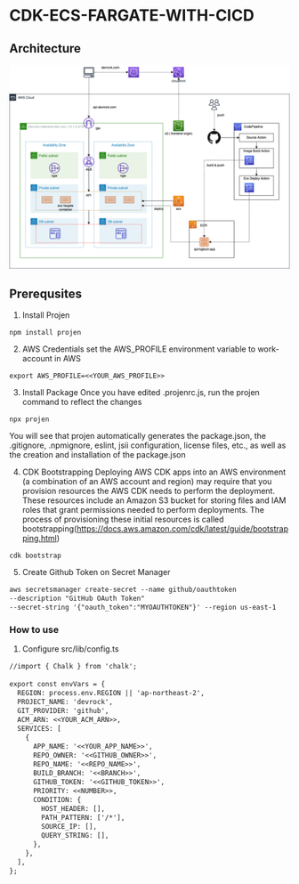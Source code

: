 # CDK-ECS-FARGATE-WITH-CICD

## Architecture
![architecture](./images/devrock-videoend-architecture-ECS_CICD_Infrastructure.png)

## Prerequsites
1. Install Projen
```
npm install projen
```
2. AWS Credentials
 set the AWS_PROFILE environment variable to work-account in AWS
```
export AWS_PROFILE=<<YOUR_AWS_PROFILE>>
```
3. Install Package
Once you have edited .projenrc.js, run the projen command to reflect the changes
```
npx projen
```
You will see that projen automatically generates the package.json, the .gitignore, .npmignore, eslint, jsii configuration, license files, etc., as well as the creation and installation of the package.json

4. CDK Bootstrapping
Deploying AWS CDK apps into an AWS environment (a combination of an AWS account and region) may require that you provision resources the AWS CDK needs to perform the deployment. These resources include an Amazon S3 bucket for storing files and IAM roles that grant permissions needed to perform deployments. The process of provisioning these initial resources is called bootstrapping(https://docs.aws.amazon.com/cdk/latest/guide/bootstrapping.html)
```
cdk bootstrap
```
5. Create Github Token on Secret Manager
```
aws secretsmanager create-secret --name github/oauthtoken
--description "GitHub OAuth Token"
--secret-string '{"oauth_token":"MYOAUTHTOKEN"}' --region us-east-1
```

### How to use
1. Configure src/lib/config.ts
```
//import { Chalk } from 'chalk';

export const envVars = {
  REGION: process.env.REGION || 'ap-northeast-2',
  PROJECT_NAME: 'devrock',
  GIT_PROVIDER: 'github',
  ACM_ARN: <<YOUR_ACM_ARN>>,
  SERVICES: [
    {
      APP_NAME: '<<YOUR_APP_NAME>>',
      REPO_OWNER: '<<GITHUB_OWNER>>',
      REPO_NAME: '<<REPO_NAME>>',
      BUILD_BRANCH: '<<BRANCH>>',
      GITHUB_TOKEN: '<<GITHUB_TOKEN>>',
      PRIORITY: <<NUMBER>>,
      CONDITION: {
        HOST_HEADER: [],
        PATH_PATTERN: ['/*'],
        SOURCE_IP: [],
        QUERY_STRING: [],
      },
    },
  ],
};

```

